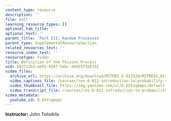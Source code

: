 ```yaml
---
content_type: resource
description: ''
file: null
learning_resource_types: []
optional_tab_title: ''
optional_text: ''
parent_title: 'Part III: Random Processes'
parent_type: SupplementalResourceSection
related_resources_text: ''
resource_index_text: ''
resourcetype: Video
title: Definition of the Poisson Process
uid: 683712b3-ae91-628f-5abc-d4925f1e5733
video_files:
  archive_url: https://archive.org/download/MITRES.6-012S18/MITRES6_012S18_L22-02_300k.mp4
  video_captions_file: /courses/res-6-012-introduction-to-probability-spring-2018/47e006b3eb815054aedd464d766e454d_D_EGYzqmapc.vtt
  video_thumbnail_file: https://img.youtube.com/vi/D_EGYzqmapc/default.jpg
  video_transcript_file: /courses/res-6-012-introduction-to-probability-spring-2018/0de13560daee0c9c3685bbe685f82694_D_EGYzqmapc.pdf
video_metadata:
  youtube_id: D_EGYzqmapc
---
```


**Instructor:** John Tsitsiklis